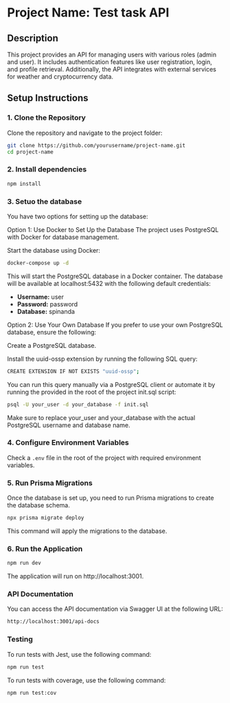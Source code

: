 # Project Name: Test task API

## Description

This project provides an API for managing users with various roles (admin and user). It includes authentication features like user registration, login, and profile retrieval. Additionally, the API integrates with external services for weather and cryptocurrency data.

## Setup Instructions

### 1. Clone the Repository

Clone the repository and navigate to the project folder:

```bash
git clone https://github.com/yourusername/project-name.git
cd project-name
```

### 2. Install dependencies

```bash
npm install
```

### 3. Setuo the database

You have two options for setting up the database:

Option 1: Use Docker to Set Up the Database
The project uses PostgreSQL with Docker for database management.

Start the database using Docker:

```bash
docker-compose up -d
```

This will start the PostgreSQL database in a Docker container. The database will be available at localhost:5432 with the following default credentials:

- **Username:** user
- **Password:** password
- **Database:** spinanda

Option 2: Use Your Own Database
If you prefer to use your own PostgreSQL database, ensure the following:

Create a PostgreSQL database.

Install the uuid-ossp extension by running the following SQL query:

```bash
CREATE EXTENSION IF NOT EXISTS "uuid-ossp";
```

You can run this query manually via a PostgreSQL client or automate it by running the provided in the root of the project init.sql script:

```bash
psql -U your_user -d your_database -f init.sql
```

Make sure to replace your_user and your_database with the actual PostgreSQL username and database name.

### 4. Configure Environment Variables

Check a `.env` file in the root of the project with required environment variables.

### 5. Run Prisma Migrations

Once the database is set up, you need to run Prisma migrations to create the database schema.

```bash
npx prisma migrate deploy
```

This command will apply the migrations to the database.

### 6. Run the Application

```bash
npm run dev
```

The application will run on http://localhost:3001.

### API Documentation

You can access the API documentation via Swagger UI at the following URL:

```bash
http://localhost:3001/api-docs
```

### Testing

To run tests with Jest, use the following command:

```bash
npm run test
```

To run tests with coverage, use the following command:

```bash
npm run test:cov
```
